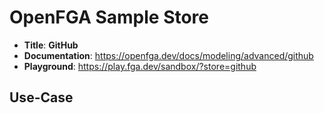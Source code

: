 # OpenFGA Sample Store

* **Title**: **GitHub** 
* **Documentation**: https://openfga.dev/docs/modeling/advanced/github
* **Playground**: https://play.fga.dev/sandbox/?store=github

## Use-Case
